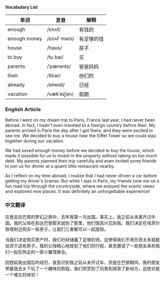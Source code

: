 **Vocabulary List**

| 单词 | 发音 | 解释 |
|------|------|------|
| enough | /ɛnʌf/ | 有钱的 |
| enough money | /ɛnʌf ˈməni/ | 有足够的钱 |
| house | /haʊs/ | 房子 |
| to buy | /tu bai/ | 买 |
| parents | /ˈpærənts/ | 爸爸妈妈 |
| their | /ðɛər/ | 他们的 |
| already | /əlreidi/ | 已经 |
| vacation | /vækˈeɪʃən/ | 假期 |

### English Article

Before I went on my dream trip to Paris, France last year, I had never been abroad. In fact, I hadn't even traveled to a foreign country before then. My parents arrived in Paris the day after I got there, and they were excited to see me. We decided to buy a house near the Eiffel Tower so we could stay together during our vacation.

We had saved enough money before we decided to buy the house, which made it possible for us to invest in the property without taking on too much debt. My parents planned their trip carefully and even invited some friends to join us for dinner at a quaint little restaurant nearby.

As I reflect on my time abroad, I realize that I had never driven a car before getting my driver's license. But while I was in Paris, my friends took me on a fun road trip through the countryside, where we enjoyed the scenic views and explored new places. It was definitely an unforgettable experience!

### 中文翻译

在我去往巴黎的梦幻之旅中，去年我第一次出国。事实上，我之前从未离开过中国。我的父母在到达巴黎那天就到了那里，他们很高兴见到我。我们决定在埃菲尔铁塔附近购买一栋房子，让我们三者都可以一起度假。

当我们决定购买房产时，我们已经储蓄了足够的钱，这使得我们不用负债太多就能投资于这栋房子。我的父母精心地规划了他们的行程，甚至邀请了一些朋友来和我们一起在附近的一家小餐馆聚会。

回想起我出国后的经历，我意识到我之前从未开过车，但是在巴黎期间，我的朋友带着我去乡下玩了一个趣味的旅程，我们欣赏到了风景和探索了新地方。这绝对是一个难忘的体验！